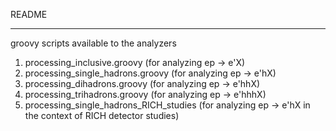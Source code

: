 README

--------

groovy scripts available to the analyzers

1. processing_inclusive.groovy (for analyzing ep -> e'X)
2. processing_single_hadrons.groovy (for analyzing ep -> e'hX)
3. processing_dihadrons.groovy (for analyzing ep -> e'hhX)
4. processing_trihadrons.groovy (for analyzing ep -> e'hhhX)
5. processing_single_hadrons_RICH_studies (for analyzing ep -> e'hX in the context of RICH detector studies)

